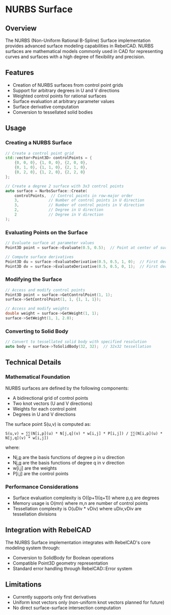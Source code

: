 # NURBS Surface

## Overview

The NURBS (Non-Uniform Rational B-Spline) Surface implementation provides advanced surface modeling capabilities in RebelCAD. NURBS surfaces are mathematical models commonly used in CAD for representing curves and surfaces with a high degree of flexibility and precision.

## Features

- Creation of NURBS surfaces from control point grids
- Support for arbitrary degrees in U and V directions
- Weighted control points for rational surfaces
- Surface evaluation at arbitrary parameter values
- Surface derivative computation
- Conversion to tessellated solid bodies

## Usage

### Creating a NURBS Surface

```cpp
// Create a control point grid
std::vector<Point3D> controlPoints = {
    {0, 0, 0}, {1, 0, 0}, {2, 0, 0},
    {0, 1, 0}, {1, 1, 0}, {2, 1, 0},
    {0, 2, 0}, {1, 2, 0}, {2, 2, 0}
};

// Create a degree 2 surface with 3x3 control points
auto surface = NurbsSurface::Create(
    controlPoints,  // Control points in row-major order
    3,             // Number of control points in U direction
    3,             // Number of control points in V direction
    2,             // Degree in U direction
    2              // Degree in V direction
);
```

### Evaluating Points on the Surface

```cpp
// Evaluate surface at parameter values
Point3D point = surface->Evaluate(0.5, 0.5);  // Point at center of surface

// Compute surface derivatives
Point3D du = surface->EvaluateDerivative(0.5, 0.5, 1, 0);  // First derivative in U
Point3D dv = surface->EvaluateDerivative(0.5, 0.5, 0, 1);  // First derivative in V
```

### Modifying the Surface

```cpp
// Access and modify control points
Point3D point = surface->GetControlPoint(1, 1);
surface->SetControlPoint(1, 1, {1, 1, 1});

// Access and modify weights
double weight = surface->GetWeight(1, 1);
surface->SetWeight(1, 1, 2.0);
```

### Converting to Solid Body

```cpp
// Convert to tessellated solid body with specified resolution
auto body = surface->ToSolidBody(32, 32);  // 32x32 tessellation
```

## Technical Details

### Mathematical Foundation

NURBS surfaces are defined by the following components:
- A bidirectional grid of control points
- Two knot vectors (U and V directions)
- Weights for each control point
- Degrees in U and V directions

The surface point S(u,v) is computed as:

```
S(u,v) = ∑∑(N[i,p](u) * N[j,q](v) * w[i,j] * P[i,j]) / ∑∑(N[i,p](u) * N[j,q](v) * w[i,j])
```

where:
- N[i,p](u) are the basis functions of degree p in u direction
- N[j,q](v) are the basis functions of degree q in v direction
- w[i,j] are the weights
- P[i,j] are the control points

### Performance Considerations

- Surface evaluation complexity is O((p+1)(q+1)) where p,q are degrees
- Memory usage is O(mn) where m,n are number of control points
- Tessellation complexity is O(uDiv * vDiv) where uDiv,vDiv are tessellation divisions

## Integration with RebelCAD

The NURBS Surface implementation integrates with RebelCAD's core modeling system through:
- Conversion to SolidBody for Boolean operations
- Compatible Point3D geometry representation
- Standard error handling through RebelCAD::Error system

## Limitations

- Currently supports only first derivatives
- Uniform knot vectors only (non-uniform knot vectors planned for future)
- No direct surface-surface intersection computation
